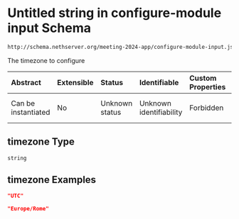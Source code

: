 # Untitled string in configure-module input Schema

```txt
http://schema.nethserver.org/meeting-2024-app/configure-module-input.json#/properties/timezone
```

The timezone to configure

| Abstract            | Extensible | Status         | Identifiable            | Custom Properties | Additional Properties | Access Restrictions | Defined In                                                                                           |
| :------------------ | :--------- | :------------- | :---------------------- | :---------------- | :-------------------- | :------------------ | :--------------------------------------------------------------------------------------------------- |
| Can be instantiated | No         | Unknown status | Unknown identifiability | Forbidden         | Allowed               | none                | [configure-module-input.json\*](meeting-2024-app/configure-module-input.json "open original schema") |

## timezone Type

`string`

## timezone Examples

```json
"UTC"
```

```json
"Europe/Rome"
```
